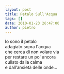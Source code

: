 ```yaml
---
layout: post
title: Petalo Sull'Acqua
tags: []
date: 2010-01-23 20:47:00
author: pietro
---
```

Io sono il petalo<br/>adagiato sopra l'acqua<br/>che cerca di non volare via<br/>per restare un po' ancora<br/>cullato dalla calma<br/>e dall'ansietà delle onde...
